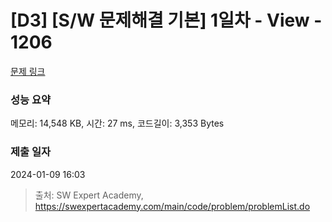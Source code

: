 # [D3] [S/W 문제해결 기본] 1일차 - View - 1206 

[문제 링크](https://swexpertacademy.com/main/code/problem/problemDetail.do?contestProbId=AV134DPqAA8CFAYh) 

### 성능 요약

메모리: 14,548 KB, 시간: 27 ms, 코드길이: 3,353 Bytes

### 제출 일자

2024-01-09 16:03



> 출처: SW Expert Academy, https://swexpertacademy.com/main/code/problem/problemList.do